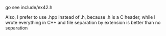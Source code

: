 go see include/ex42.h

Also, I prefer to use .hpp instead of .h, because .h is a 
C header, while I wrote everything in C++ and file separation by extension 
is better than no separation
